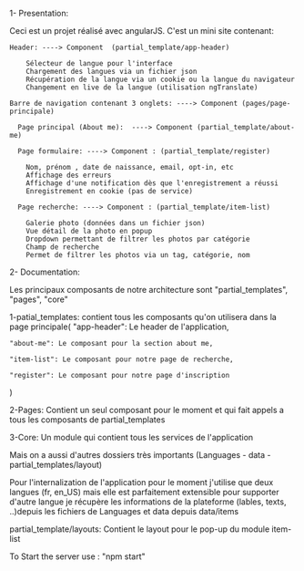 1- Presentation:

  Ceci est un projet réalisé avec angularJS.
  C'est un mini site contenant:

    Header: ----> Component  (partial_template/app-header)

        Sélecteur de langue pour l'interface
        Chargement des langues via un fichier json
        Récupération de la langue via un cookie ou la langue du navigateur
        Changement en live de la langue (utilisation ngTranslate)

    Barre de navigation contenant 3 onglets: ----> Component (pages/page-principale)

      Page principal (About me):  ----> Component (partial_template/about-me)

      Page formulaire: ----> Component : (partial_template/register)

        Nom, prénom , date de naissance, email, opt-in, etc
        Affichage des erreurs
        Affichage d'une notification dès que l'enregistrement a réussi
        Enregistrement en cookie (pas de service)

      Page recherche: ----> Component : (partial_template/item-list)

        Galerie photo (données dans un fichier json)
        Vue détail de la photo en popup
        Dropdown permettant de filtrer les photos par catégorie
        Champ de recherche
        Permet de filtrer les photos via un tag, catégorie, nom

2- Documentation:

  Les principaux composants de notre architecture sont "partial_templates", "pages", "core"

  1-patial_templates: contient tous les composants qu'on utilisera dans la page principale(
    "app-header": Le header de l'application,

    "about-me": Le composant pour la section about me,

    "item-list": Le composant pour notre page de recherche,

    "register": Le composant pour notre page d'inscription

  )

  2-Pages: Contient un seul composant pour le moment et qui fait appels a tous les composants de partial_templates

  3-Core: Un module qui contient tous les services de l'application

  Mais on a aussi d'autres dossiers très importants (Languages - data - partial_templates/layout)

  Pour l'internalization de l'application pour le moment j'utilise que deux langues (fr, en_US) mais elle est parfaitement extensible pour supporter d'autre langue je récupère
  les informations de la plateforme (lables, texts, ..)depuis les fichiers de Languages
  et data depuis data/items

  partial_template/layouts: Contient le layout pour le pop-up du module item-list


  To Start the server use : "npm start"